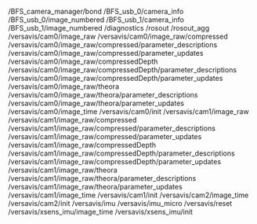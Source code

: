/BFS_camera_manager/bond
/BFS_usb_0/camera_info
/BFS_usb_0/image_numbered
/BFS_usb_1/camera_info
/BFS_usb_1/image_numbered
/diagnostics
/rosout
/rosout_agg
/versavis/cam0/image_raw
/versavis/cam0/image_raw/compressed
/versavis/cam0/image_raw/compressed/parameter_descriptions
/versavis/cam0/image_raw/compressed/parameter_updates
/versavis/cam0/image_raw/compressedDepth
/versavis/cam0/image_raw/compressedDepth/parameter_descriptions
/versavis/cam0/image_raw/compressedDepth/parameter_updates
/versavis/cam0/image_raw/theora
/versavis/cam0/image_raw/theora/parameter_descriptions
/versavis/cam0/image_raw/theora/parameter_updates
/versavis/cam0/image_time
/versavis/cam0/init
/versavis/cam1/image_raw
/versavis/cam1/image_raw/compressed
/versavis/cam1/image_raw/compressed/parameter_descriptions
/versavis/cam1/image_raw/compressed/parameter_updates
/versavis/cam1/image_raw/compressedDepth
/versavis/cam1/image_raw/compressedDepth/parameter_descriptions
/versavis/cam1/image_raw/compressedDepth/parameter_updates
/versavis/cam1/image_raw/theora
/versavis/cam1/image_raw/theora/parameter_descriptions
/versavis/cam1/image_raw/theora/parameter_updates
/versavis/cam1/image_time
/versavis/cam1/init
/versavis/cam2/image_time
/versavis/cam2/init
/versavis/imu
/versavis/imu_micro
/versavis/reset
/versavis/xsens_imu/image_time
/versavis/xsens_imu/init
